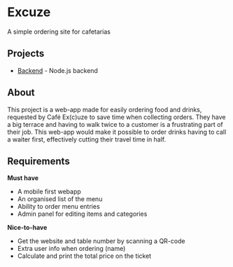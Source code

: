 # Excuze
A simple ordering site for cafetarias

## Projects
- [Backend](./backend/) - Node.js backend

## About
This project is a web-app made for easily ordering food and drinks, requested by Café Ex(c)uze to save time when collecting orders. They have a big terrace and having to walk twice to a customer is a frustrating part of their job. This web-app would make it possible to order drinks having to call a waiter first, effectively cutting their travel time in half.

## Requirements
**Must have**
- A mobile first webapp
- An organised list of the menu
- Ability to order menu entries
- Admin panel for editing items and categories

**Nice-to-have**
- Get the website and table number by scanning a QR-code
- Extra user info when ordering (name)
- Calculate and print the total price on the ticket
